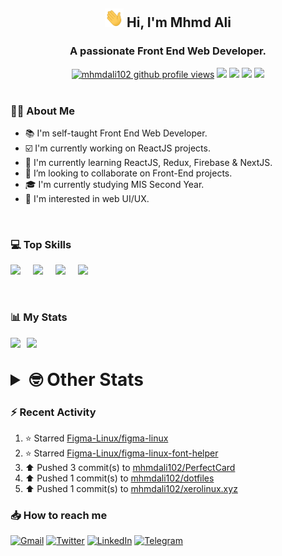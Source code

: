 <h2 align="center"><img src="./Hi.gif" width="30px" height="30px"> Hi, I'm Mhmd Ali</h2>

<h3 align="center">A passionate Front End Web Developer.</h3>

<div align="center">
  <a href="#"><img src="https://komarev.com/ghpvc/?username=mhmdali102&style=for-the-badge&logo=" alt="mhmdali102 github profile views" /></a>
  <a href="https://www.linux.org"><img src="https://img.shields.io/badge/OS-Linux-e06c75?style=for-the-badge&logo=linux" /></a>
	<a href="https://archlinux.org"><img src="https://img.shields.io/badge/DISTRO-Arch-56b6c2?style=for-the-badge&logo=arch-linux" /></a>
	<a href="https://dwm.suckless.org"><img src="https://img.shields.io/badge/WM-DWM-005577?style=for-the-badge&logo=dwm" /></a>
	<a href="https://neovim.io"><img src="https://img.shields.io/badge/IDE-Neovim-98c379?style=for-the-badge&logo=neovim" /></a>
</div>

<br>

### :man_technologist: About Me

- :books: I'm self-taught Front End Web Developer.
- :ballot_box_with_check: I'm currently working on ReactJS projects.
- :dart: I'm currently learning ReactJS, Redux, Firebase & NextJS.
- :eyes: I’m looking to collaborate on Front-End projects.
- :mortar_board: I'm currently studying MIS Second Year.
- :art: I'm interested in web UI/UX.

<br>

### :computer: Top Skills

<div style="display:flex;">
<img width ='36px' src ='https://raw.githubusercontent.com/rahulbanerjee26/githubAboutMeGenerator/main/icons/html.svg' />
<img width ='36px' src ='https://raw.githubusercontent.com/rahulbanerjee26/githubAboutMeGenerator/main/icons/css.svg' />
<img width ='36px' src ='https://raw.githubusercontent.com/rahulbanerjee26/githubAboutMeGenerator/main/icons/javascript.svg' />
<img width ='36px' src ='https://raw.githubusercontent.com/rahulbanerjee26/githubAboutMeGenerator/main/icons/reactjs.svg' />
</div>

<br>
<br>

### :bar_chart: My Stats

<img src="https://github-readme-stats.vercel.app/api?username=mhmdali102&show_icons=true&locale=en" width="49%" /><span style="display:inline-block;width:2%"></span><img src="https://github-readme-streak-stats.herokuapp.com/?user=mhmdali102&" width="49%" />

<br>

<details>
<summary style="font-size: 1.75rem; font-weight: bold;"><strong style="font-size: 1.75rem; font-weight: bold;"> 🤓 Other Stats </strong></summary>
<br>

<!--START_SECTION:waka-->
![Lines of code](https://img.shields.io/badge/From%20Hello%20World%20I%27ve%20Written-214%20Thousand%20lines%20of%20code-blue)

**🐱 My GitHub Data** 

> 🏆 512 Contributions in the Year 2022
 > 
> 📦 277.9 kB Used in GitHub's Storage 
 > 
> 💼 Opted to Hire
 > 
> 📜 18 Public Repositories 
 > 
> 🔑 6 Private Repositories  
 > 
**I'm a Night 🦉** 

```text
🌞 Morning    61 commits     ██░░░░░░░░░░░░░░░░░░░░░░░   7.91% 
🌆 Daytime    181 commits    █████░░░░░░░░░░░░░░░░░░░░   23.48% 
🌃 Evening    341 commits    ███████████░░░░░░░░░░░░░░   44.23% 
🌙 Night      188 commits    ██████░░░░░░░░░░░░░░░░░░░   24.38%

```
📅 **I'm Most Productive on Monday** 

```text
Monday       150 commits    ████░░░░░░░░░░░░░░░░░░░░░   19.46% 
Tuesday      99 commits     ███░░░░░░░░░░░░░░░░░░░░░░   12.84% 
Wednesday    103 commits    ███░░░░░░░░░░░░░░░░░░░░░░   13.36% 
Thursday     76 commits     ██░░░░░░░░░░░░░░░░░░░░░░░   9.86% 
Friday       92 commits     ███░░░░░░░░░░░░░░░░░░░░░░   11.93% 
Saturday     120 commits    ████░░░░░░░░░░░░░░░░░░░░░   15.56% 
Sunday       131 commits    ████░░░░░░░░░░░░░░░░░░░░░   16.99%

```


📊 **This Week I Spent My Time On** 

```text
⌚︎ Time Zone: Asia/Beirut

💬 Programming Languages: 
JavaScript               20 hrs 30 mins      █████████████████░░░░░░░░   70.79% 
Lua                      3 hrs 20 mins       ███░░░░░░░░░░░░░░░░░░░░░░   11.53% 
Other                    59 mins             ░░░░░░░░░░░░░░░░░░░░░░░░░   3.44% 
Markdown                 54 mins             ░░░░░░░░░░░░░░░░░░░░░░░░░   3.14% 
CSS                      46 mins             ░░░░░░░░░░░░░░░░░░░░░░░░░   2.65%

🔥 Editors: 
Neovim                   28 hrs 58 mins      █████████████████████████   100.0%

🐱‍💻 Projects: 
perfect-card             15 hrs 23 mins      █████████████░░░░░░░░░░░░   53.11% 
mhmdali102               5 hrs 38 mins       ████░░░░░░░░░░░░░░░░░░░░░   19.48% 
PerfectCard              4 hrs 57 mins       ████░░░░░░░░░░░░░░░░░░░░░   17.12% 
xerolinux.xyz            2 hrs 23 mins       ██░░░░░░░░░░░░░░░░░░░░░░░   8.23% 
NextJS                   15 mins             ░░░░░░░░░░░░░░░░░░░░░░░░░   0.88%

💻 Operating System: 
Linux                    28 hrs 58 mins      █████████████████████████   100.0%

```

**I Mostly Code in JavaScript** 

```text
JavaScript               12 repos            ██████████████░░░░░░░░░░░   57.14% 
Python                   3 repos             ███░░░░░░░░░░░░░░░░░░░░░░   14.29% 
HTML                     1 repo              █░░░░░░░░░░░░░░░░░░░░░░░░   4.76% 
PHP                      1 repo              █░░░░░░░░░░░░░░░░░░░░░░░░   4.76% 
CSS                      1 repo              █░░░░░░░░░░░░░░░░░░░░░░░░   4.76%

```



 Last Updated on 17/07/2022 18:44:44 UTC
<!--END_SECTION:waka-->

</details>

### :zap: Recent Activity

<!--RECENT_ACTIVITY:start-->
1. ⭐ Starred [Figma-Linux/figma-linux](https://github.com/Figma-Linux/figma-linux)
2. ⭐ Starred [Figma-Linux/figma-linux-font-helper](https://github.com/Figma-Linux/figma-linux-font-helper)
3. ⬆️ Pushed 3 commit(s) to [mhmdali102/PerfectCard](https://github.com/mhmdali102/PerfectCard)
4. ⬆️ Pushed 1 commit(s) to [mhmdali102/dotfiles](https://github.com/mhmdali102/dotfiles)
5. ⬆️ Pushed 1 commit(s) to [mhmdali102/xerolinux.xyz](https://github.com/mhmdali102/xerolinux.xyz)
<!--RECENT_ACTIVITY:end-->

### :inbox_tray: How to reach me

[![Gmail](https://img.shields.io/badge/Gmail-D14836?style=for-the-badge&logo=gmail&logoColor=white)](mailto:mhmdalihsen102@gmail.com)
[![Twitter](https://img.shields.io/badge/Twitter-1DA1F2?style=for-the-badge&logo=twitter&logoColor=white)](https://twitter.com/MhmdAliHsen)
[![LinkedIn](https://img.shields.io/badge/LinkedIn-0077B5?style=for-the-badge&logo=linkedin&logoColor=white)](https://www.linkedin.com/in/mhmd-ali-hsen-66b0671b7/)
[![Telegram](https://img.shields.io/badge/Telegram-2CA5E0?style=for-the-badge&logo=telegram&logoColor=white&bgColor=black)](https://t.me/mhmdalihsen)
